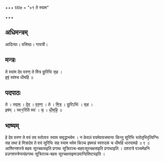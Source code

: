 +++
title = "०९ ते स्याम"

+++
## अधिमन्त्रम्
आदित्याः। वसिष्ठः। गायत्री।

## मन्त्रः
ते स्या॑म देव वरुण॒ ते मि॑त्र सू॒रिभिः॑ स॒ह ।  
इषं॒ स्व॑श्च धीमहि ॥

## पदपाठः
ते । स्या॒म॒ । दे॒व॒ । व॒रु॒ण॒ । ते । मि॒त्र॒ । सू॒रिऽभिः॑ । स॒ह ।  
इष॑म् । स्व१॒॑रिति॑ स्वः॑ । च॒ । धी॒म॒हि॒ ॥

## भाष्यम्
हे देव वरुण ते वयं तव स्तोतारः स्याम समृद्धाभवेम । न केवलं वयमेवयजमानाः किन्तु सूरिभिः स्तोतृभिरृत्विग्भिः सह तथा हे मित्रादेव ते वयं सूरिभिः सह स्याम भवेम किञ्च इषमन्नं स्वरुदकं च धीमहि धारयामहे ॥ ९ ॥ आश्विनशस्त्रे बहवः सूरचक्षसइति प्रगाथः सूत्रितञ्च-बहवःसूरचक्षसइति प्रगाथाइति । दशरात्रे पञ्चमेहनि प्रउगशस्त्रेप्ययंप्रगाथः सूत्रितञ्च-बहवः सूरचक्षसइमाउवान्दिविष्टयइति ।